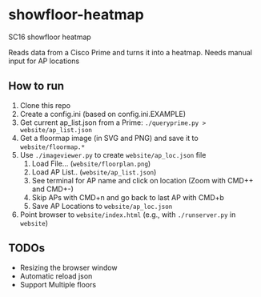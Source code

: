 # showfloor-heatmap
SC16 showfloor heatmap

Reads data from a Cisco Prime and turns it into a heatmap. Needs manual input for AP locations

## How to run

1. Clone this repo
2. Create a config.ini (based on config.ini.EXAMPLE)
3. Get current ap_list.json from a Prime: `./queryprime.py > website/ap_list.json`
4. Get a floormap image (in SVG and PNG) and save it to `website/floormap.*`
5. Use `./imageviewer.py` to create `website/ap_loc.json` file
   1. Load File... (`website/floorplan.png`)
   2. Load AP List.. (`website/ap_list.json`)
   3. See terminal for AP name and click on location (Zoom with CMD++ and CMD+-)
   4. Skip APs with CMD+n and go back to last AP with CMD+b
   5. Save AP Locations to `website/ap_loc.json`
6. Point browser to `website/index.html` (e.g., with `./runserver.py` in `website`)

## TODOs

* Resizing the browser window
* Automatic reload json
* Support Multiple floors
